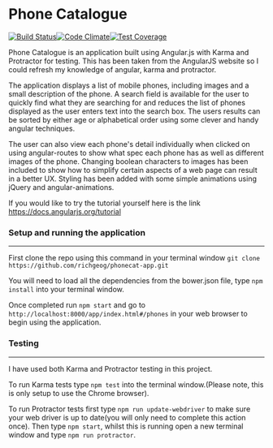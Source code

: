 # Phone Catalogue

[![Build Status](https://travis-ci.org/richgeog/phonecat-app.svg?branch=master)](https://travis-ci.org/richgeog/phonecat-app)[![Code Climate](https://codeclimate.com/github/richgeog/phonecat-app/badges/gpa.svg)](https://codeclimate.com/github/richgeog/phonecat-app)[![Test Coverage](https://codeclimate.com/github/richgeog/phonecat-app/badges/coverage.svg)](https://codeclimate.com/github/richgeog/phonecat-app/coverage)

Phone Catalogue is an application built using Angular.js with Karma and Protractor for testing. This has been taken from the AngularJS website so I could refresh my knowledge of angular, karma and protractor.

The application displays a list of mobile phones, including images and a small description of the phone. A search field is available for the user to quickly find what they are searching for and reduces the list of phones displayed as the user enters text into the search box. The users results can be sorted by either age or alphabetical order using some clever and handy angular techniques.

The user can also view each phone's detail individually when clicked on using angular-routes to show what spec each phone has as well as different images of the phone. Changing boolean characters to images has been included to show how to simplify certain aspects of a web page can result in a better UX.
Styling has been added with some simple animations using jQuery and angular-animations.

If you would like to try the tutorial yourself here is the link https://docs.angularjs.org/tutorial

### Setup and running the application
---
First clone the repo using this command in your terminal window
`git clone https://github.com/richgeog/phonecat-app.git`

You will need to load all the dependencies from the bower.json file, type `npm install` into your terminal window.

Once completed run `npm start` and go to `http://localhost:8000/app/index.html#/phones`  in your web browser to begin using the application.

### Testing
---
I have used both Karma and Protractor testing in this project.

To run Karma tests type `npm test` into the terminal window.(Please note, this is only setup to use the Chrome browser).

To run Protractor tests first type `npm run update-webdriver` to make sure your web driver is up to date(you will only need to complete this action once). Then type `npm start`, whilst this is running open a new terminal window and type `npm run protractor`.